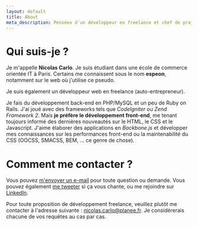 ```yaml
---
layout: default
title: About
meta_description: Pensées d'un développeur en freelance et chef de projet en devenir. Qui suis-je et comment se contacter.
---
```


# Qui suis-je ?

Je m'appelle **Nicolas Carlo**. Je suis étudiant dans une école de commerce orientée IT à Paris.
Certains me connaissent sous le nom **espeon**, notamment sur le web où j'utilise ce pseudo.

Je suis également un développeur web en freelance (auto-entrepreneur).

Je fais du développement back-end en PHP/MySQL et un peu de Ruby on Rails. J'ai joué avec des frameworks tels que *CodeIgniter* ou *Zend Framework 2*.
Mais **je préfère le développement front-end**, me tenant toujours informé des dernières nouveautés sur le HTML, le CSS et le Javascript. J'aime élaborer des applications en *Backbone.js* et développer mes connaissances sur les performances front-end ou la maintenabilité du CSS (OOCSS, SMACSS, BEM, ... ce genre de chose).


# Comment me contacter ?

Vous pouvez [m'envoyer un e-mail](mailto:nicolascarlo.espeon@gmail.com) pour toute question ou demande.
Vous pouvez également <a href="http://twitter.com/?status=@nicoespeon%20>%20" target="_blank">me tweeter</a> si ça vous chante, ou me rejoindre sur <a href="http://fr.linkedin.com/pub/nicolas-carlo/3b/b24/95/" target="_blank">LinkedIn</a>.

Pour toute proposition de développement freelance, veuillez plutôt me contacter à l'adresse suivante : <nicolas.carlo@planee.fr>.
Je considérerais chacune de vos requêtes au cas par cas.